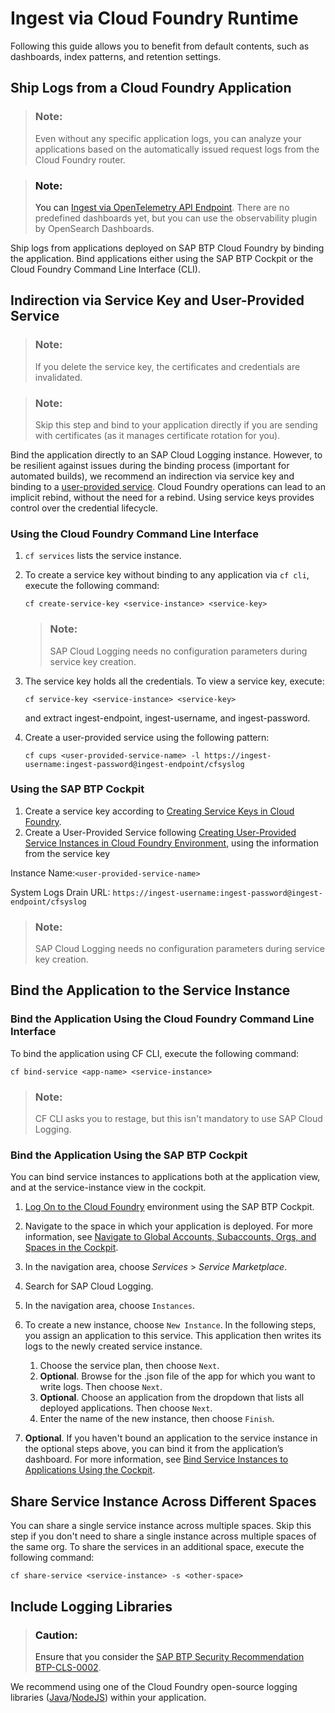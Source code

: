 <!-- loiof5a7c993743c4ee79722479371b90b37 -->

# Ingest via Cloud Foundry Runtime

Following this guide allows you to benefit from default contents, such as dashboards, index patterns, and retention settings.



<a name="loiof5a7c993743c4ee79722479371b90b37__section_qdq_rb4_xyb"/>

## Ship Logs from a Cloud Foundry Application

> ### Note:  
> Even without any specific application logs, you can analyze your applications based on the automatically issued request logs from the Cloud Foundry router.

> ### Note:  
> You can [Ingest via OpenTelemetry API Endpoint](ingest-via-opentelemetry-api-endpoint-fdc78af.md). There are no predefined dashboards yet, but you can use the observability plugin by OpenSearch Dashboards.

Ship logs from applications deployed on SAP BTP Cloud Foundry by binding the application. Bind applications either using the SAP BTP Cockpit or the Cloud Foundry Command Line Interface \(CLI\).



<a name="loiof5a7c993743c4ee79722479371b90b37__section_fbf_yc4_xyb"/>

## Indirection via Service Key and User-Provided Service

> ### Note:  
> If you delete the service key, the certificates and credentials are invalidated.

> ### Note:  
> Skip this step and bind to your application directly if you are sending with certificates \(as it manages certificate rotation for you\).

Bind the application directly to an SAP Cloud Logging instance. However, to be resilient against issues during the binding process \(important for automated builds\), we recommend an indirection via service key and binding to a [user-provided service](https://docs.cloudfoundry.org/devguide/services/user-provided.html). Cloud Foundry operations can lead to an implicit rebind, without the need for a rebind. Using service keys provides control over the credential lifecycle.



### Using the Cloud Foundry Command Line Interface

1.  `cf services` lists the service instance.
2.  To create a service key without binding to any application via `cf cli`, execute the following command:

    ```
    cf create-service-key <service-instance> <service-key>
    ```

    > ### Note:  
    > SAP Cloud Logging needs no configuration parameters during service key creation.

3.  The service key holds all the credentials. To view a service key, execute:

    ```
    cf service-key <service-instance> <service-key>
    
    ```

    and extract ingest-endpoint, ingest-username, and ingest-password.

4.  Create a user-provided service using the following pattern:

    ```
    cf cups <user-provided-service-name> -l https://ingest-username:ingest-password@ingest-endpoint/cfsyslog
    
    ```




### Using the SAP BTP Cockpit

1.  Create a service key according to [Creating Service Keys in Cloud Foundry](https://help.sap.com/viewer/09cc82baadc542a688176dce601398de/Cloud/en-US/6fcac08409db4b0f9ad55a6acd4d31c5.html).
2.  Create a User-Provided Service following [Creating User-Provided Service Instances in Cloud Foundry Environment](https://help.sap.com/docs/service-manager/sap-service-manager/creating-user-provided-service-instances-in-cloud-foundry-environment), using the information from the service key

Instance Name:`<user-provided-service-name>`

System Logs Drain URL: `https://ingest-username:ingest-password@ingest-endpoint/cfsyslog`

> ### Note:  
> SAP Cloud Logging needs no configuration parameters during service key creation.



<a name="loiof5a7c993743c4ee79722479371b90b37__section_ewx_pg4_xyb"/>

## Bind the Application to the Service Instance



### Bind the Application Using the Cloud Foundry Command Line Interface

To bind the application using CF CLI, execute the following command:

```
cf bind-service <app-name> <service-instance>
```

> ### Note:  
> CF CLI asks you to restage, but this isn't mandatory to use SAP Cloud Logging.



### Bind the Application Using the SAP BTP Cockpit

You can bind service instances to applications both at the application view, and at the service-instance view in the cockpit.

1.  [Log On to the Cloud Foundry](https://help.sap.com/docs/BTP/65de2977205c403bbc107264b8eccf4b/350356d1dc314d3199dca15bd2ab9b0e.html) environment using the SAP BTP Cockpit.
2.  Navigate to the space in which your application is deployed. For more information, see [Navigate to Global Accounts, Subaccounts, Orgs, and Spaces in the Cockpit](https://help.sap.com/viewer/65de2977205c403bbc107264b8eccf4b/Cloud/en-US/5bf87353bf994819b8803e5910d8450f.html).
3.  In the navigation area, choose *Services* \> *Service Marketplace*.
4.  Search for SAP Cloud Logging.
5.  In the navigation area, choose `Instances`.
6.  To create a new instance, choose `New Instance`. In the following steps, you assign an application to this service. This application then writes its logs to the newly created service instance.
    1.  Choose the service plan, then choose `Next`.
    2.  **Optional**. Browse for the .json file of the app for which you want to write logs. Then choose `Next`.
    3.  **Optional**. Choose an application from the dropdown that lists all deployed applications. Then choose `Next`.
    4.  Enter the name of the new instance, then choose `Finish`.

7.  **Optional**. If you haven't bound an application to the service instance in the optional steps above, you can bind it from the application’s dashboard. For more information, see [Bind Service Instances to Applications Using the Cockpit](https://help.sap.com/viewer/65de2977205c403bbc107264b8eccf4b/Cloud/en-US/2d2a3e8b2f1348ffbb54eaae10d80b95.html).



<a name="loiof5a7c993743c4ee79722479371b90b37__section_gfw_fk4_xyb"/>

## Share Service Instance Across Different Spaces

You can share a single service instance across multiple spaces. Skip this step if you don't need to share a single instance across multiple spaces of the same org. To share the services in an additional space, execute the following command:

```
cf share-service <service-instance> -s <other-space>
```



<a name="loiof5a7c993743c4ee79722479371b90b37__section_gvg_4k4_xyb"/>

## Include Logging Libraries

> ### Caution:  
> Ensure that you consider the [SAP BTP Security Recommendation BTP-CLS-0002](https://help.sap.com/docs/btp/sap-btp-security-recommendations-c8a9bb59fe624f0981efa0eff2497d7d/sap-btp-security-recommendations?seclist-index=BTP-CLS-0002&version=Cloud).

We recommend using one of the Cloud Foundry open-source logging libraries \([Java](https://github.com/SAP/cf-java-logging-support)/[NodeJS](https://github.com/SAP/cf-nodejs-logging-support)\) within your application.

